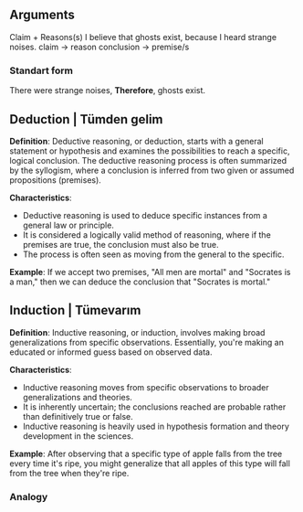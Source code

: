 ## Arguments
Claim + Reasons(s)
I believe that ghosts exist, because I heard strange noises.
claim -> reason
conclusion -> premise/s


### Standart form
There were strange noises, **Therefore**, ghosts exist.



## Deduction | Tümden gelim
**Definition**: Deductive reasoning, or deduction, starts with a general statement or hypothesis and examines the possibilities to reach a specific, logical conclusion. The deductive reasoning process is often summarized by the syllogism, where a conclusion is inferred from two given or assumed propositions (premises).

**Characteristics**:

- Deductive reasoning is used to deduce specific instances from a general law or principle.
- It is considered a logically valid method of reasoning, where if the premises are true, the conclusion must also be true.
- The process is often seen as moving from the general to the specific.

**Example**: If we accept two premises, "All men are mortal" and "Socrates is a man," then we can deduce the conclusion that "Socrates is mortal."

## Induction | Tümevarım
**Definition**: Inductive reasoning, or induction, involves making broad generalizations from specific observations. Essentially, you're making an educated or informed guess based on observed data.

**Characteristics**:

- Inductive reasoning moves from specific observations to broader generalizations and theories.
- It is inherently uncertain; the conclusions reached are probable rather than definitively true or false.
- Inductive reasoning is heavily used in hypothesis formation and theory development in the sciences.

**Example**: After observing that a specific type of apple falls from the tree every time it's ripe, you might generalize that all apples of this type will fall from the tree when they're ripe.

### Analogy


